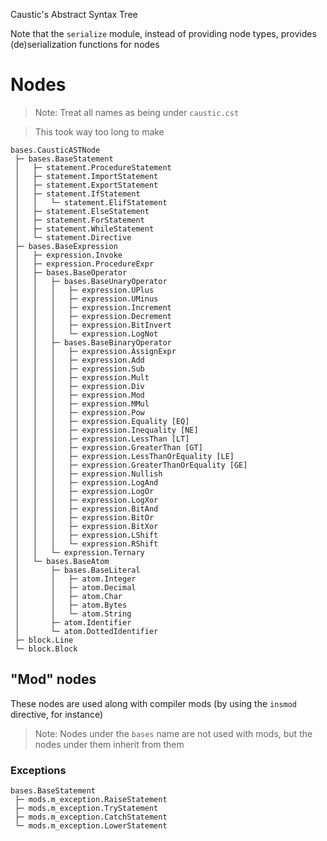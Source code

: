 Caustic's Abstract Syntax Tree

Note that the `serialize` module, instead of providing node types,
provides (de)serialization functions for nodes

# Nodes

> Note: Treat all names as being under `caustic.cst`

> This took way too long to make

```
bases.CausticASTNode
 ├─ bases.BaseStatement
 │   ├─ statement.ProcedureStatement
 │   ├─ statement.ImportStatement
 │   ├─ statement.ExportStatement
 │   ├─ statement.IfStatement
 │   │   └─ statement.ElifStatement
 │   ├─ statement.ElseStatement
 │   ├─ statement.ForStatement
 │   ├─ statement.WhileStatement
 │   └─ statement.Directive
 ├─ bases.BaseExpression
 │   ├─ expression.Invoke
 │   ├─ expression.ProcedureExpr
 │   ├─ bases.BaseOperator
 │   │   ├─ bases.BaseUnaryOperator
 │   │   │   ├─ expression.UPlus
 │   │   │   ├─ expression.UMinus
 │   │   │   ├─ expression.Increment
 │   │   │   ├─ expression.Decrement
 │   │   │   ├─ expression.BitInvert
 │   │   │   └─ expression.LogNot
 │   │   ├─ bases.BaseBinaryOperator
 │   │   │   ├─ expression.AssignExpr
 │   │   │   ├─ expression.Add
 │   │   │   ├─ expression.Sub
 │   │   │   ├─ expression.Mult
 │   │   │   ├─ expression.Div
 │   │   │   ├─ expression.Mod
 │   │   │   ├─ expression.MMul
 │   │   │   ├─ expression.Pow
 │   │   │   ├─ expression.Equality [EQ]
 │   │   │   ├─ expression.Inequality [NE]
 │   │   │   ├─ expression.LessThan [LT]
 │   │   │   ├─ expression.GreaterThan [GT]
 │   │   │   ├─ expression.LessThanOrEquality [LE]
 │   │   │   ├─ expression.GreaterThanOrEquality [GE]
 │   │   │   ├─ expression.Nullish
 │   │   │   ├─ expression.LogAnd
 │   │   │   ├─ expression.LogOr
 │   │   │   ├─ expression.LogXor
 │   │   │   ├─ expression.BitAnd
 │   │   │   ├─ expression.BitOr
 │   │   │   ├─ expression.BitXor
 │   │   │   ├─ expression.LShift
 │   │   │   └─ expression.RShift
 │   │   └─ expression.Ternary
 │   └─ bases.BaseAtom
 │       ├─ bases.BaseLiteral
 │       │   ├─ atom.Integer
 │       │   ├─ atom.Decimal
 │       │   ├─ atom.Char
 │       │   ├─ atom.Bytes
 │       │   └─ atom.String
 │       ├─ atom.Identifier
 │       └─ atom.DottedIdentifier
 ├─ block.Line
 └─ block.Block
```

## "Mod" nodes

These nodes are used along with compiler mods (by using the `insmod` directive, for instance)

> Note: Nodes under the `bases` name are not used with mods, but the nodes under them
inherit from them

### Exceptions
```
bases.BaseStatement
 ├─ mods.m_exception.RaiseStatement
 ├─ mods.m_exception.TryStatement
 ├─ mods.m_exception.CatchStatement
 └─ mods.m_exception.LowerStatement
```
